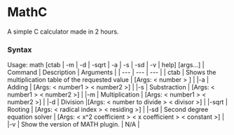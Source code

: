 # MathC
A simple C calculator made in 2 hours.

### Syntax
Usage: math [ctab | -m | -d | -sqrt | -a | -s | -sd | -v | help] [args...]
| Command | Description | Arguments |
| --- | --- | --- |
| ctab | Shows the multiplication table of the requested value | [Args: < number > ] |
|-a | Adding | [Args: < number1 > < number2 >] |
|-s | Substraction | [Args: < number1 > < number2 >] | 
|-m | Multiplication | [Args: < number1 > < number2 >] |
|-d | Division |[Args: < number to divide > < divisor >] |
|-sqrt | Rooting | [Args: < radical index > < residing >] |
|-sd | Second degree equation solver | [Args: < x^2 coefficient > < x coefficient > < constant >] |
|-v | Show the version of MATH plugin. | N/A |
